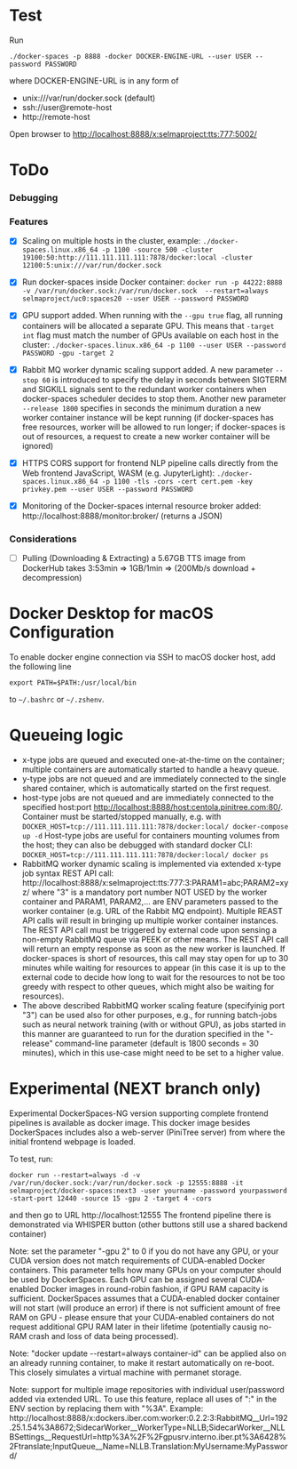 # Test

Run

```
./docker-spaces -p 8888 -docker DOCKER-ENGINE-URL --user USER --password PASSWORD
```

where DOCKER-ENGINE-URL is in any form of
- unix:///var/run/docker.sock (default)
- ssh://user@remote-host
- http://remote-host

Open browser to [http://localhost:8888/x:selmaproject:tts:777:5002/](http://localhost:8888/x:selmaproject:tts:777:5002/)

# ToDo

### Debugging


### Features

* [x] Scaling on multiple hosts in the cluster, example:  `./docker-spaces.linux.x86_64 -p 1100 -source 500 -cluster 19100:50:http://111.111.111.111:7878/docker:local -cluster 12100:5:unix:///var/run/docker.sock`

* [x] Run docker-spaces inside Docker container: `docker run -p 44222:8888 -v /var/run/docker.sock:/var/run/docker.sock  --restart=always selmaproject/uc0:spaces20 --user USER --password PASSWORD`

* [x] GPU support added. When running with the `--gpu true` flag, all running containers will be allocated a separate GPU. This means that `-target int` flag must match the number of GPUs available on each host in the cluster: `./docker-spaces.linux.x86_64 -p 1100 --user USER --password PASSWORD -gpu -target 2` 

* [x] Rabbit MQ worker dynamic scaling support added. A new parameter `--stop 60` is introduced to specify the delay in seconds between SIGTERM and SIGKILL signals sent to the redundant worker containers when docker-spaces scheduler decides to stop them. Another new parameter `--release 1800` specifies in seconds the minimum duration a new worker container instance will be kept running (if docker-spaces has free resources, worker will be allowed to run longer; if docker-spaces is out of resources, a request to create a new worker container will be ignored)

* [x] HTTPS CORS support for frontend NLP pipeline calls directly from the Web frontend JavaScript, WASM (e.g. JupyterLight):
`./docker-spaces.linux.x86_64 -p 1100 -tls -cors -cert cert.pem -key privkey.pem --user USER --password PASSWORD`

* [x] Monitoring of the Docker-spaces internal resource broker added: http://localhost:8888/monitor:broker/ (returns a JSON)


### Considerations

* [ ] Pulling (Downloading & Extracting) a 5.67GB TTS image from DockerHub takes 3:53min => 1GB/1min => (200Mb/s download + decompression)

# Docker Desktop for macOS Configuration

To enable docker engine connection via SSH to macOS docker host, add the following line

```export PATH=$PATH:/usr/local/bin```

to `~/.bashrc` or `~/.zshenv`.

# Queueing logic

* x-type jobs are queued and executed one-at-the-time on the container; multiple containers are automatically started to handle a heavy queue.
* y-type jobs are not queued and are immediately connected to the single shared container, which is automatically started on the first request.
* host-type jobs are not queued and are immediately connected to the specified host:port [http://localhost:8888/host:centola.pinitree.com:80/](http://localhost:8888/host:centola.pinitree.com:80/). Container must be started/stopped manually, e.g. with `DOCKER_HOST=tcp://111.111.111.111:7878/docker:local/ docker-compose up -d` Host-type jobs are useful for containers mounting volumes from the host; they can also be debugged with standard docker CLI: `DOCKER_HOST=tcp://111.111.111.111:7878/docker:local/ docker ps`
* RabbitMQ worker dynamic scaling is implemented via extended x-type job syntax REST API call: http://localhost:8888/x:selmaproject:tts:777:3:PARAM1=abc;PARAM2=xyz/ where "3" is a mandatory port number NOT USED by the worker container and PARAM1, PARAM2,... are ENV parameters passed to the worker container (e.g. URL of the Rabbit MQ endpoint). Multiple REAST API calls will result in bringing up multiple worker container instances.
The REST API call must be triggered by external code upon sensing a non-empty RabbitMQ queue via PEEK or other means. The REST API call will return an empty response as soon as the new worker is launched. If docker-spaces is short of resources, this call may stay open for up to 30 minutes while waiting for resources to appear (in this case it is up to the external code to decide how long to wait for the resources to not be too greedy with respect to other queues, which might also be waiting for resources). 
* The above described RabbitMQ worker scaling feature (specifyinig port "3") can be used also for other purposes, e.g., for running batch-jobs such as neural network training (with or without GPU), as jobs started in this manner are guaranteed to run for the duration specified in the "-release" command-line parameter (default is 1800 seconds = 30 minutes), which in this use-case might need to be set to a higher value. 

# Experimental (NEXT branch only)

Experimental DockerSpaces-NG version supporting complete frontend pipelines is available as docker image. This docker image besides DockerSpaces includes also a web-server (PiniTree server) from where the initial frontend webpage is loaded.

To test, run:

```
docker run --restart=always -d -v /var/run/docker.sock:/var/run/docker.sock -p 12555:8888 -it selmaproject/docker-spaces:next3 -user yourname -password yourpassword -start-port 12440 -source 15 -gpu 2 -target 4 -cors
```
and then go to URL http://localhost:12555
The frontend pipeline there is demonstrated via WHISPER button (other buttons still use a shared backend container)

Note: set the parameter "-gpu 2" to 0 if you do not have any GPU, or your CUDA version does not match requirements of CUDA-enabled Docker containers. This parameter tells how many GPUs on your computer should be used by DockerSpaces. Each GPU can be assigned several CUDA-enabled Docker images in round-robin fashion, if GPU RAM capacity is sufficient. DockerSpaces assumes that a CUDA-enabled docker container will not start (will produce an error) if there is not sufficient amount of free RAM on GPU - please ensure that your CUDA-enabled containers do not request additional GPU RAM later in their lifetime (potentially causig no-RAM crash and loss of data being processed).

Note: "docker update --restart=always container-id" can be applied also on an already running container, to make it restart automatically on re-boot. This closely simulates a virtual machine with permanet storage.

Note: support for multiple image repositories with individual user/password added via extended URL. To use this feature, replace all uses of ":" in the ENV section by replacing them with "%3A".  Example:
http://localhost:8888/x:dockers.iber.com:worker:0.2.2:3:RabbitMQ__Url=192.25.1.54%3A8672;SidecarWorker__WorkerType=NLLB;SidecarWorker__NLLBSettings__RequestUrl=http%3A%2F%2Fgpusrv.interno.iber.pt%3A6428%2Ftranslate;InputQueue__Name=NLLB.Translation:MyUsername:MyPassword/ 


